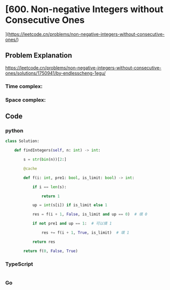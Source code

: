 # [600. Non-negative Integers without Consecutive Ones
](https://leetcode.cn/problems/non-negative-integers-without-consecutive-ones/)



## Problem Explanation
https://leetcode.cn/problems/non-negative-integers-without-consecutive-ones/solutions/1750941/by-endlesscheng-1egu/
### Time complex:

### Space complex:

## Code

### python
```python
class Solution:

    def findIntegers(self, n: int) -> int:

        s = str(bin(n))[2:]

        @cache

        def f(i: int, pre1: bool, is_limit: bool) -> int:

            if i == len(s):

                return 1

            up = int(s[i]) if is_limit else 1

            res = f(i + 1, False, is_limit and up == 0)  # 填 0

            if not pre1 and up == 1:  # 可以填 1

                res += f(i + 1, True, is_limit)  # 填 1

            return res

        return f(0, False, True)
```

### TypeScript
```TypeScript


```

### Go
```go
```